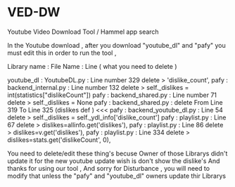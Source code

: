 # VED-DW
Youtube Video Download Tool / Hammel app search 

In the Youtube download , after you download "youtube_dl" and "pafy" you must edit this in order to run the tool ,

Library name : File Name : Line ( what you need to delete )

youtube_dl : YoutubeDL.py : Line number 329 delete > 'dislike_count',
pafy : backend_internal.py : Line number 132 delete > self._dislikes = int(statistics["dislikeCount"])
pafy : backend_shared.py : Line number 71 delete > self._dislikes = None
pafy : backend_shared.py : delete From Line 319 To Line 325 (dislikes def ) <<<
pafy : backend_youtube_dl.py : Line 54 delete > self._dislikes = self._ydl_info['dislike_count']
pafy : playlist.py : Line 67 delete > dislikes=allinfo.get('dislikes'),
pafy : playlist.py : Line 86 delete > dislikes=v.get('dislikes'),
pafy : playlist.py : Line 334 delete > dislikes=stats.get('dislikeCount', 0),

You need to delete/edit these thing's becuse Owner of those Librarys didn't update it for the new youtube update wish is don't show the dislike's 
And thanks for using our tool , And sorry for Disturbance , you will need to modify that unless the "pafy" and "youtube_dl" owners update thir Librarys
